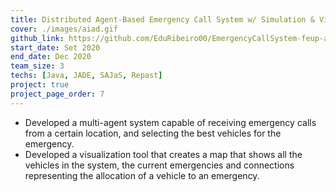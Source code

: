 ```yaml
---
title: Distributed Agent-Based Emergency Call System w/ Simulation & Visualization
cover: ./images/aiad.gif
github_link: https://github.com/EduRibeiro00/EmergencyCallSystem-feup-aiad
start_date: Set 2020
end_date: Dec 2020
team_size: 3
techs: [Java, JADE, SAJaS, Repast]
project: true
project_page_order: 7
---
```

* Developed a multi-agent system capable of receiving emergency calls from a certain location, and selecting the best vehicles for the emergency.
* Developed a visualization tool that creates a map that shows all the vehicles in the system, the current emergencies and connections representing the allocation of a vehicle to an emergency.